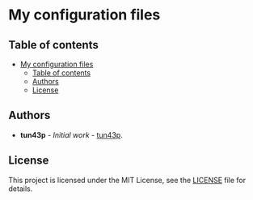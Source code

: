 # My configuration files

## Table of contents

- [My configuration files](#my-configuration-files)
  - [Table of contents](#table-of-contents)
  - [Authors](#authors)
  - [License](#license)

## Authors

- **tun43p** - _Initial work_ - [tun43p](https://github.com/tun43p).

## License

This project is licensed under the MIT License, see the [LICENSE](../LICENSE) file for details.
